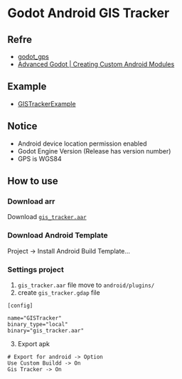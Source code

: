 # Godot Android GIS Tracker

## Refre

- [godot_gps](https://github.com/seagsm/godot_gps)
- [Advanced Godot | Creating Custom Android Modules](https://www.youtube.com/watch?v=a6MDzdqC5a0)

## Example

- [GISTrackerExample](https://github.com/lminggang/Godot-Android-GIS-Tracker/tree/main/example)

## Notice

- Android device location permission enabled
- Godot Engine Version (Release has version number)
- GPS is WGS84

## How to use

### Download arr

Download [`gis_tracker.aar`](https://github.com/lminggang/Godot-Android-GIS-Tracker/releases/download/v0.1/gis_tracker.aar)

### Download Android Template

Project -> Install Android Build Template...

### Settings project

1. `gis_tracker.aar` file move to `android/plugins/`
2. create `gis_tracker.gdap` file

```text
[config]

name="GISTracker"
binary_type="local"
binary="gis_tracker.aar"
```

3. Export apk

```text
# Export for android -> Option
Use Custom Buildd -> On
Gis Tracker -> On
```
